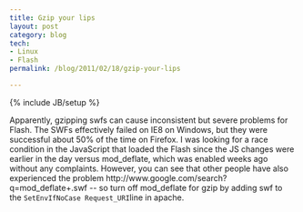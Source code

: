 ```yaml
---
title: Gzip your lips
layout: post
category: blog
tech:
- Linux
- Flash
permalink: /blog/2011/02/18/gzip-your-lips

---
```

{% include JB/setup %}
<div id="node-106" class="node node-blog node-promoted">
  <div class="content clearfix">
    <div class="field field-name-body field-type-text-with-summary field-label-hidden"><div class="field-items"><div class="field-item even"><p>Apparently, gzipping swfs can cause inconsistent but severe problems for Flash. The SWFs effectively failed on IE8 on Windows, but they were successful about 50% of the time on Firefox. I was looking for a race condition in the JavaScript that loaded the Flash since the JS changes were earlier in the day versus mod_deflate, which was enabled weeks ago without any complaints. However, you can see that other people have also experienced the problem http://www.google.com/search?q=mod_deflate+.swf -- so turn off mod_deflate for gzip by adding swf to the <code>SetEnvIfNoCase Request_URI</code>line in apache.</p>
</div></div></div>  </div>
</div>
